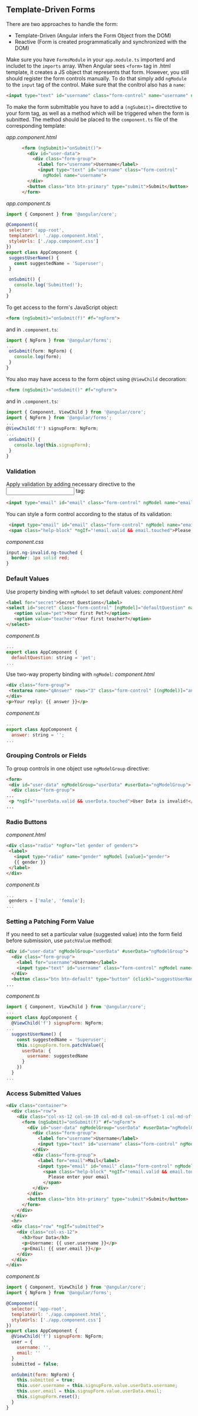 ## Template-Driven Forms
There are two approaches to handle the form:
- Template-Driven (Angular infers the Form Object from the DOM)
- Reactive (Form is created programmatically and synchronized with the DOM)

Make sure you have `FormsModule` in your `app.module.ts` importerd and includet to the `imports` array. When
Angular sees `<form>` tag in .html template, it creates a JS object that represents that form. However, you
still should register the form controls manually. To do that simply add `ngModule` to the `input` tag of the
control. Make sure that the conltrol also has a `name`:
```html
<input type="text" id="username" class="form-control" name="username" ngModel>
```
To make the form submittable you have to add a `(ngSubmit)=` directctive to your form tag, as well as
a method which will be triggered when the form is subnitted. The method should be placed to the `component.ts` 
file of the corresponding template:

*app.component.html*
```html
      <form (ngSubmit)="onSubmit()">
        <div id="user-data">
          <div class="form-group">
            <label for="username">Username</label>
            <input type="text" id="username" class="form-control"
              ngModel name="username">
        </div>
        <button class="btn btn-primary" type="submit">Submit</button>
      </form>
 ```
 *app.component.ts*
 ```javascript
 import { Component } from '@angular/core';

@Component({
  selector: 'app-root',
  templateUrl: './app.component.html',
  styleUrls: ['./app.component.css']
})
export class AppComponent {
  suggestUserName() {
    const suggestedName = 'Superuser';
  }

  onSubmit() {
    console.log('Submitted!');
  }
}
```
To get access to the form's JavaScript object:
```html
<form (ngSubmit)="onSubmit(f)" #f="ngForm">
```
and in `.component.ts`:
```javascript
import { NgForm } from '@angular/forms';
...
 onSubmit(form: NgForm) {
   console.log(form);
 }
}
```
You also may have access to the form object using `@ViewChild` decoration:
```html
<form (ngSubmit)="onSubmit()" #f="ngForm">
```
and in `.component.ts`:
```javascript
import { Component, ViewChild } from '@angular/core';
import { NgForm } from '@angular/forms';
...
@ViewChild('f') signupForm: NgForm;
...
 onSubmit() {
   console.log(this.signupForm);
 }
}
```
### Validation
Apply validation by adding necessary directive to the <input> tag:
```html
<input type="email" id="email" class="form-control" ngModel name="email" required email />
```
You can style a form control according to the status of its validation:
```html
 <input type="email" id="email" class="form-control" ngModel name="email" required email #email="ngModel"/>
 <span class="help-block" *ngIf="!email.valid && email.touched">Please enter your email</span>
```
*component.css*
```css
input.ng-invalid.ng-touched {
  border: 1px solid red;
}
```
### Default Values
Use property binding with `ngModel` to set default values:
*component.html*
```html
<label for="secret">Secret Questions</label>
<select id="secret" class="form-control" [ngModel]="defaultQuestion" name="secret" email>
   <option value="pet">Your first Pet?</option>
   <option value="teacher">Your first teacher?</option>
</select>
```
*component.ts*
```javascript
...
export class AppComponent {
  defaultQuestion: string = 'pet';
...
```
Use two-way property binding with `ngModel`:
*component.html*
```html
<div class="form-group">
 <textarea name="qAnswer" rows="3" class="form-control" [(ngModel)]="answer"></textarea>
</div>
<p>Your reply: {{ answer }}</p>
```
*component.ts*
```javascript
...
export class AppComponent {
  answer: string = '';
...
```
### Grouping Controls or Fields
To group controls in one object use `ngModelGroup` directive:
```html
<form>
 <div id="user-data" ngModelGroup="userData" #userData="ngModelGroup">
  <div class="form-group">
...
 <p *ngIf="!userData.valid && userData.touched">User Data is invalid!</p>
...
```
### Radio Buttons
*component.html*
```html
<div class="radio" *ngFor="let gender of genders">
 <label>
   <input type="radio" name="gender" ngModel [value]="gender">
   {{ gender }}
 </label>
</div>
```
*component.ts*
```javascript
...
 genders = ['male', 'female'];
...
```
### Setting a Patching Form Value
If you need to set a particular value (suggested value) into the form field before submission, use `patchValue` method:
```html
<div id="user-data" ngModelGroup="userData" #userData="ngModelGroup">
  <div class="form-group">
    <label for="username">Username</label>
    <input type="text" id="username" class="form-control" ngModel name="username" required />
  </div>
  <button class="btn btn-default" type="button" (click)="suggestUserName()">Suggest an Username</button>
...
```
*component.ts*
```javascript
import { Component, ViewChild } from '@angular/core';
...
export class AppComponent {
  @ViewChild('f') signupForm: NgForm; 
...
  suggestUserName() {
    const suggestedName = 'Superuser';
    this.signupForm.form.patchValue({
      userData: {
        username: suggestedName
      }
    })
  }
...
```
### Access Submitted Values
```html
<div class="container">
  <div class="row">
    <div class="col-xs-12 col-sm-10 col-md-8 col-sm-offset-1 col-md-offset-2">
      <form (ngSubmit)="onSubmit(f)" #f="ngForm">
        <div id="user-data" ngModelGroup="userData" #userData="ngModelGroup">
          <div class="form-group">
            <label for="username">Username</label>
            <input type="text" id="username" class="form-control" ngModel name="username" required />
          </div>
          <div class="form-group">
            <label for="email">Mail</label>
            <input type="email" id="email" class="form-control" ngModel name="email" required email #email="ngModel"/>
              <span class="help-block" *ngIf="!email.valid && email.touched">
                Please enter your email
              </span>
          </div>
        </div>
        <button class="btn btn-primary" type="submit">Submit</button>
      </form>
    </div>
  </div>
  <hr>
  <div class="row" *ngIf="submitted">
    <div class="col-xs-12">
      <h3>Your Data</h3>
      <p>Username: {{ user.username }}</p>
      <p>Email: {{ user.email }}</p>
    </div>
  </div>
</div>
```
*component.ts*
```javascript
import { Component, ViewChild } from '@angular/core';
import { NgForm } from '@angular/forms';

@Component({
  selector: 'app-root',
  templateUrl: './app.component.html',
  styleUrls: ['./app.component.css']
})
export class AppComponent {
  @ViewChild('f') signupForm: NgForm; 
  user = {
    username: '',
    email: ''
  }
  submitted = false;

  onSubmit(form: NgForm) {
    this.submitted = true;
    this.user.username = this.signupForm.value.userData.username;
    this.user.email = this.signupForm.value.userData.email;
    this.signupForm.reset();
  }
}
```
